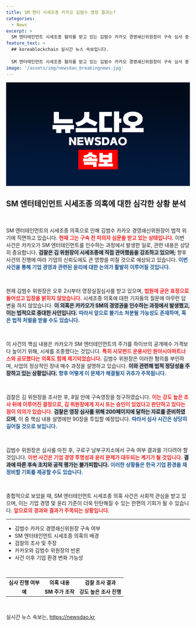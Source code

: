 ```yaml
---
title: SM 엔터 시세조종 카카오 김범수 영장 결과는?
categories:
  - News
excerpt: >
  SM 엔터테인먼트 시세조종 혐의를 받고 있는 김범수 카카오 경영쇄신위원장이 구속 심사 중! 법원 진입 시 강경한 침묵, 혐의 부인 속 검찰은 200장의 증거 자료 제출로 구속 필요성 강조. 결과는 오늘 밤 발표!
feature_text: >
  ## koreablockchain 실시간 뉴스 속보입니다.

  SM 엔터테인먼트 시세조종 혐의를 받고 있는 김범수 카카오 경영쇄신위원장이 구속 심사 중! 법원 진입 시 강경한 침묵, 혐의 부인 속 검찰은 200장의 증거 자료 제출로 구속 필요성 강조. 결과는 오늘 밤 발표!
image: '/assets/img/newsdao_breakingnews.jpg'
---
```


<p><img src="/assets/img/newsdao_breakingnews.jpg" alt="koreablockchain 속보" /></p>

<h2 data-ke-size="size26">SM 엔터테인먼트 시세조종 의혹에 대한 심각한 상황 분석</h2>

<p data-ke-size="size16">&nbsp;</p>

<p>SM 엔터테인먼트의 시세조종 의혹으로 인해 김범수 카카오 경영쇄신위원장이 법적 위기에 직면하고 있습니다. <b><span style="color: #ee2323;">현재 그는 구속 전 피의자 심문을 받고 있는 상태입니다.</span></b> 이번 사건은 카카오가 SM 엔터테인먼트를 인수하는 과정에서 발생한 일로, 관련 내용은 상당히 중요합니다. <b><span style="background-color: #21538527;">검찰은 김 위원장이 시세조종에 직접 관여했음을 강조하고 있으며;</span></b> 향후 사건의 진행에 따라 기업의 신뢰도에도 큰 영향을 미칠 것으로 예상되고 있습니다. <b><span style="color: #1a5490;">이번 사건을 통해 기업 경영과 관련된 윤리에 대한 논의가 활발히 이루어질 것입니다.</span></b></p>

<p data-ke-size="size16">&nbsp;</p>

<p>현재 김범수 위원장은 오후 2시부터 영장실질심사를 받고 있으며, <b><span style="color: #ee2323;">법원에 굳은 표정으로 들어섰고 입장을 밝히지 않았습니다.</span></b> 시세조종 의혹에 대한 기자들의 질문에 아무런 답변을 하지 않았습니다. <b><span style="background-color: #21538527;">이 의혹은 카카오가 SM의 경영권을 인수하는 과정에서 발생했고, 이는 법적으로 중대한 사안입니다.</span></b> <b><span style="color: #1a5490;">따라서 앞으로 불기소 처분될 가능성도 존재하며, 혹은 법적 처벌을 받을 수도 있습니다.</span></b></p>

<p data-ke-size="size16">&nbsp;</p>

<p>이 사건의 핵심 내용은 카카오가 SM 엔터테인먼트의 주가를 하이브의 공개매수 가격보다 높이기 위해, 시세를 조종했다는 것입니다. <b><span style="color: #ee2323;">특히 사모펀드 운용사인 원아시아파트너스와 공모했다는 의혹도 함께 제기되었습니다.</span></b> 김범수 위원장은 이러한 혐의를 부인하며, 사업의 정상적인 장내 매수 과정을 설명하고 있습니다. <b><span style="background-color: #21538527;">이와 관련해 법적 정당성을 주장하고 있는 상황입니다.</span></b> <b><span style="color: #1a5490;">향후 어떻게 이 문제가 해결될지 귀추가 주목됩니다.</span></b></p>

<p data-ke-size="size16">&nbsp;</p>

<p>검찰은 김 위원장을 조사한 후, 8일 만에 구속영장을 청구하였습니다. <b><span style="color: #ee2323;">이는 강도 높은 조사 뒤에 이루어진 결정으로, 김 위원장에게 지시 또는 승인이 있었다고 판단하고 있다는 점이 의의가 있습니다.</span></b> <b><span style="background-color: #21538527;">검찰은 영장 심사를 위해 200페이지에 달하는 자료를 준비하였으며</span></b>, 이 중 핵심 내용 설명에만 90장을 투입할 예정입니다. <b><span style="color: #1a5490;">따라서 심사 시간은 상당히 길어질 것으로 보입니다.</span></b></p>

<p data-ke-size="size16">&nbsp;</p>

<p>김범수 위원장은 심사를 마친 후, 구로구 남부구치소에서 구속 여부 결과를 기다려야 할 것입니다. <b><span style="color: #ee2323;">이번 사건은 기업 경영 투명성과 윤리 문제가 대두되는 계기가 될 것입니다.</span></b> <b><span style="background-color: #21538527;">결과에 따른 후속 조치와 공적 평가는 불가피합니다.</span></b> <b><span style="color: #1a5490;">이러한 상황들은 한국 기업 환경을 재정비할 기회를 제공할 수도 있습니다.</span></b></p>

<p data-ke-size="size16">&nbsp;</p>

<p>종합적으로 보았을 때, SM 엔터테인먼트 시세조종 의혹 사건은 사회적 관심을 받고 있으며, 이는 기업 경영 및 윤리 기준이 더욱 탄탄해질 수 있는 한편의 기회가 될 수 있습니다. <b><span style="color: #ee2323;">앞으로의 경과와 결과가 주목되는 상황입니다.</span></b></p>

<hr>

<ul>
    <li>김범수 카카오 경영쇄신위원장 구속 여부</li>
    <li>SM 엔터테인먼트 시세조종 의혹의 배경</li>
    <li>검찰의 조사 및 주장</li>
    <li>카카오와 김범수 위원장의 반론</li>
    <li>사건 이후 기업 환경 변화 가능성</li>
</ul>

<p data-ke-size="size16">&nbsp;</p>

<table>
    <tr>
        <td style="text-align: center; height: 17px;"><b>심사 진행 여부</b></td>
        <td style="text-align: center; height: 17px;"><b>의혹 내용</b></td>
        <td style="text-align: center; height: 17px;"><b>검찰 조사 결과</b></td>
    </tr>
    <tr>
        <td style="text-align: center; height: 17px;"><b>예</b></td>
        <td style="text-align: center; height: 17px;"><b>SM 주가 조작</b></td>
        <td style="text-align: center; height: 17px;"><b>강도 높은 조사 진행</b></td>
    </tr>
</table>

<p data-ke-size="size16">&nbsp;</p>
실시간 뉴스 속보는, <a href="https://newsdao.kr" rel="dofollow">https://newsdao.kr</a>


